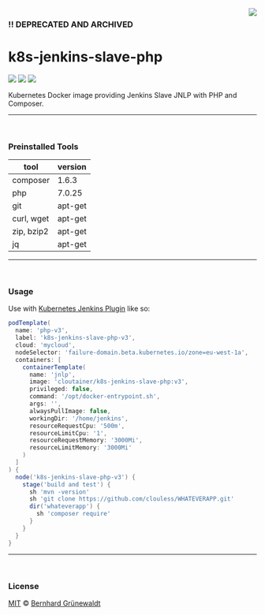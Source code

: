<img src="https://cloutainer.github.io/documentation/images/cloutainer.svg?v5" align="right">

### :bangbang: DEPRECATED AND ARCHIVED

# k8s-jenkins-slave-php

[![](https://codeclou.github.io/doc/badges/generated/docker-image-size-430.svg)](https://hub.docker.com/r/cloutainer/k8s-jenkins-slave-php/tags/) [![](https://codeclou.github.io/doc/badges/generated/docker-from-ubuntu-16.04.svg)](https://www.ubuntu.com/) [![](https://codeclou.github.io/doc/badges/generated/docker-run-as-non-root.svg)](https://docs.docker.com/engine/reference/builder/#/user)

Kubernetes Docker image providing Jenkins Slave JNLP with PHP and Composer.


-----
&nbsp;

### Preinstalled Tools

| tool | version |
|------|---------|
| composer | 1.6.3 |
| php | 7.0.25 |
| git | apt-get |
| curl, wget | apt-get |
| zip, bzip2 | apt-get |
| jq | apt-get |

-----
&nbsp;

### Usage

Use with [Kubernetes Jenkins Plugin](https://github.com/jenkinsci/kubernetes-plugin) like so:

```groovy
podTemplate(
  name: 'php-v3',
  label: 'k8s-jenkins-slave-php-v3',
  cloud: 'mycloud',
  nodeSelector: 'failure-domain.beta.kubernetes.io/zone=eu-west-1a',
  containers: [
    containerTemplate(
      name: 'jnlp',
      image: 'cloutainer/k8s-jenkins-slave-php:v3',
      privileged: false,
      command: '/opt/docker-entrypoint.sh',
      args: '',
      alwaysPullImage: false,
      workingDir: '/home/jenkins',
      resourceRequestCpu: '500m',
      resourceLimitCpu: '1',
      resourceRequestMemory: '3000Mi',
      resourceLimitMemory: '3000Mi'
    )
  ]
) {
  node('k8s-jenkins-slave-php-v3') {
    stage('build and test') {
      sh 'mvn -version'
      sh 'git clone https://github.com/clouless/WHATEVERAPP.git'
      dir('whateverapp') {
        sh 'composer require'
      }
    }
  }
}
```


-----
&nbsp;

### License

[MIT](https://github.com/cloutainer/k8s-jenkins-slave-php/blob/master/LICENSE) © [Bernhard Grünewaldt](https://github.com/clouless)
